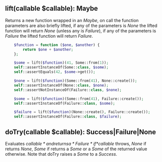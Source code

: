 ## lift(callable $callable): Maybe

Returns a new function wrapped in an *Maybe*, on call the function parameters are also briefly lifted,
if any of the parameters is *None* the lifted function will return *None* (unless any is *Failure*),
if any of the parameters is *Failure* the lifted function will return *Failure*.

```php
    $function = function ($one, $another) {
        return $one + $another;
    };

    $some = lift($function)(41, Some::from(1));
    self::assertInstanceOf(Some::class, $some);
    self::assertEquals(42, $some->get());

    $none = lift($function)(Some::from(41), None::create());
    self::assertInstanceOf(None::class, $none);
    self::assertNotInstanceOf(Failure::class, $none);

    $some = lift($function)(Some::from(41), Failure::create());
    self::assertInstanceOf(Failure::class, $some);

    $failure = lift($function)(None::create(), Failure::create());
    self::assertInstanceOf(Failure::class, $failure);
```

## doTry(callable $callable): Success|Failure|None

Evaluates *$callable* and returns a *Failure* if *$callable* throws, *None* if returns *None*, *Some* if returns a *Some* 
or a *Some* of the returned value otherwise. Note that doTry raises a *Some* to a *Success*.